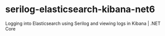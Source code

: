 # serilog-elasticsearch-kibana-net6
Logging into Elasticsearch using Serilog and viewing logs in Kibana | .NET Core
